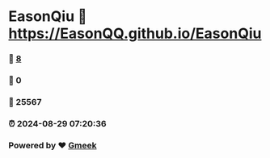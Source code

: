 # EasonQiu :link: https://EasonQQ.github.io/EasonQiu 
### :page_facing_up: [8](https://EasonQQ.github.io/EasonQiu/tag.html) 
### :speech_balloon: 0 
### :hibiscus: 25567 
### :alarm_clock: 2024-08-29 07:20:36 
### Powered by :heart: [Gmeek](https://github.com/Meekdai/Gmeek)
